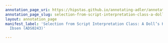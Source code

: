 ```yaml
---
annotation_page_uri: https://hipstas.github.io/annotating-adler/annotations/selection-from-script-interpretation-class-a-doll-s-house-by-henrik-ibsen-ads0243--canvas-1-student-interaction.json
annotation_page_slug: selection-from-script-interpretation-class-a-doll-s-house-by-henrik-ibsen-ads0243--canvas-1-student-interaction
layout: annotation_page
manifest_label: 'Selection from Script Interpretation Class: A Doll’s House by Henrik
  Ibsen (ADS0243)'

---
```

